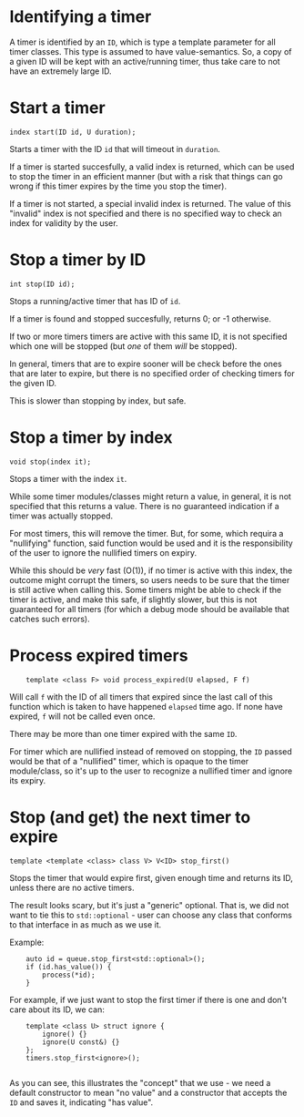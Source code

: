 # Identifying a timer

A timer is identified by an `ID`, which is type a template parameter
for all timer classes. This type is assumed to have value-semantics.
So, a copy of a given ID will be kept with an active/running timer,
thus take care to not have an extremely large ID.


# Start a timer

```
index start(ID id, U duration);
```

Starts a timer with the ID `id` that will timeout in `duration`.

If a timer is started succesfully, a valid index is returned, which
can be used to stop the timer in an efficient manner (but with 
a risk that things can go wrong if this timer expires by the time
you stop the timer).

If a timer is not started, a special invalid index is returned. The
value of this "invalid" index is not specified and there is no
specified way to check an index for validity by the user.


# Stop a timer by ID

```
int stop(ID id);
```

Stops a running/active timer that has ID of `id`.

If a timer is found and stopped succesfully, returns 0; or -1
otherwise.

If two or more timers timers are active with this same ID, it is not
specified which one will be stopped (but _one_ of them _will_ be
stopped).

In general, timers that are to expire sooner will be check before the
ones that are later to expire, but there is no specified order of
checking timers for the given ID.

This is slower than stopping by index, but safe.


# Stop a timer by index

```
void stop(index it);
```

Stops a timer with the index `it`.

While some timer modules/classes might return a value, in general,
it is not specified that this returns a value. There is no guaranteed
indication if a timer was actually stopped.

For most timers, this will remove the timer. But, for some, which
requira a "nullifying" function, said function would be used and it is
the responsibility of the user to ignore the nullified timers on expiry.

While this should be _very_ fast (O(1)), if no timer is active with
this index, the outcome might corrupt the timers, so users needs to be
sure that the timer is still active when calling this. Some timers
might be able to check if the timer is active, and make this safe, if
slightly slower, but this is not guaranteed for all timers (for which
a debug mode should be available that catches such errors).


# Process expired timers

```
    template <class F> void process_expired(U elapsed, F f)
```

Will call `f` with the ID of all timers that expired since the last
call of this function which is taken to have happened `elapsed` time
ago. If none have expired, `f` will not be called even once.

There may be more than one timer expired with the same `ID`.

For timer which are nullified instead of removed on stopping, the `ID`
passed would be that of a "nullified" timer, which is opaque to the
timer module/class, so it's up to the user to recognize a nullified
timer and ignore its expiry.


# Stop (and get) the next timer to expire

```
template <template <class> class V> V<ID> stop_first()
```

Stops the timer that would expire first, given enough time and returns
its ID, unless there are no active timers.

The result looks scary, but it's just a "generic" optional. That is,
we did not want to tie this to `std::optional` - user can choose
any class that conforms to that interface in as much as we use it.

Example:

```
	auto id = queue.stop_first<std::optional>();
	if (id.has_value()) {
	    process(*id);
	}
```

For example, if we just want to stop the first timer if there is one
and don't care about its ID, we can:
	
```
    template <class U> struct ignore {
        ignore() {}
        ignore(U const&) {}
    };
	timers.stop_first<ignore>();
    
```

As you can see, this illustrates the "concept" that we use - we need a
default constructor to mean "no value" and a constructor that accepts
the `ID` and saves it, indicating "has value". 
